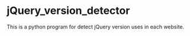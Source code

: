 # jQuery_version_detector
This is a python program for detect jQuery version uses in each website. 
